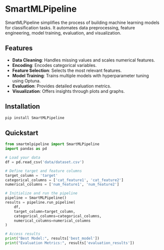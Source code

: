 # SmartMLPipeline

SmartMLPipeline simplifies the process of building machine learning models for classification tasks. It automates data preprocessing, feature engineering, model training, evaluation, and visualization.

## **Features**

- **Data Cleaning**: Handles missing values and scales numerical features.
- **Encoding**: Encodes categorical variables.
- **Feature Selection**: Selects the most relevant features.
- **Model Training**: Trains multiple models with hyperparameter tuning using Optuna.
- **Evaluation**: Provides detailed evaluation metrics.
- **Visualization**: Offers insights through plots and graphs.

## **Installation**

```bash
pip install SmartMLPipeline
```
## **Quickstart**
```python
from smartmlpipeline import SmartMLPipeline
import pandas as pd

# Load your data
df = pd.read_csv('data/dataset.csv')

# Define target and feature columns
target_column = 'target'
categorical_columns = ['cat_feature1', 'cat_feature2']
numerical_columns = ['num_feature1', 'num_feature2']

# Initialize and run the pipeline
pipeline = SmartMLPipeline()
results = pipeline.run_pipeline(
    df,
    target_column=target_column,
    categorical_columns=categorical_columns,
    numerical_columns=numerical_columns
)

# Access results
print("Best Model:", results['best_model'])
print("Evaluation Metrics:", results['evaluation_results'])
```